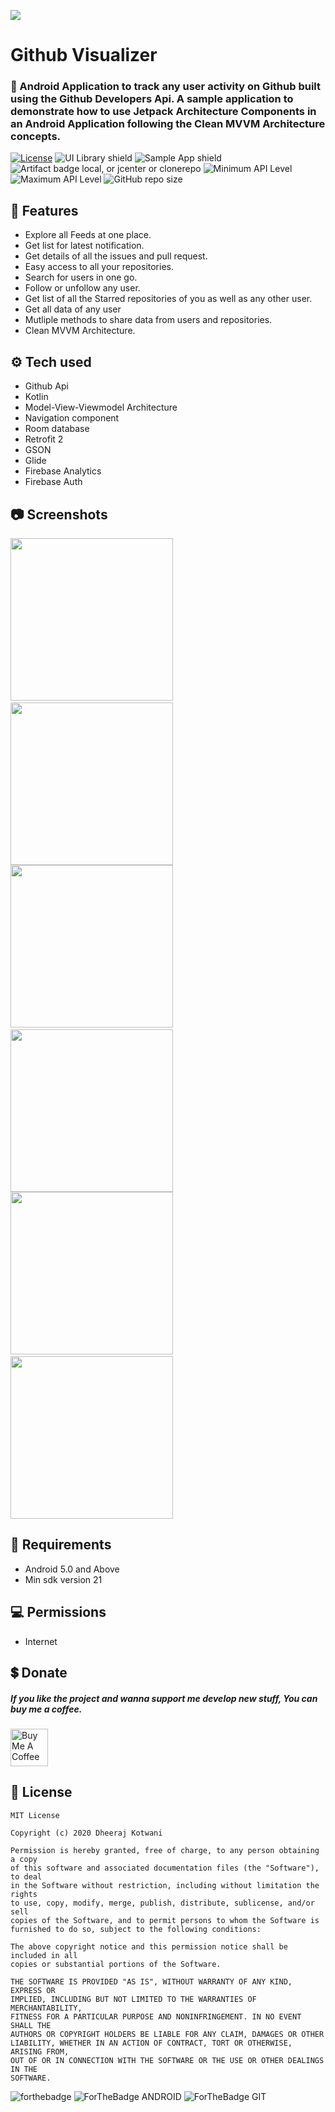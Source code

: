 ![](./screenshots/Github-Visualizer-App.png)

# Github Visualizer
### 📲 Android Application to track any user activity on Github built using the Github Developers Api. A sample application to demonstrate how to use Jetpack Architecture Components in an Android Application following the Clean MVVM Architecture concepts. 

[![License](https://img.shields.io/badge/license-MIT-%2397ca00.svg)](https://github.com/dheerajkotwani/GithubVisualizer/blob/master/LICENSE.txt)
![UI Library shield](https://img.shields.io/badge/LibraryType-UI-blue.svg)
![Sample App shield](https://img.shields.io/badge/App-Sample-green.svg)
![Artifact badge local, or jcenter or clonerepo](https://img.shields.io/badge/Artifact-JCenter-green.svg)
![Minimum API Level](https://img.shields.io/badge/Min%20API%20Level-21-green)
![Maximum API Level](https://img.shields.io/badge/Max%20API%20Level-29-orange)
![GitHub repo size](https://img.shields.io/github/repo-size/dheerajkotwani/GithubVisualizer)

## 🚀 Features
- Explore all Feeds at one place.
- Get list for latest notification.
- Get details of all the issues and pull request.
- Easy access to all your repositories.
- Search for users in one go.
- Follow or unfollow any user.
- Get list of all the Starred repositories of you as well as any other user.
- Get all data of any user
- Mutliple methods to share data from users and repositories.
- Clean MVVM Architecture.

## ⚙ Tech used
- Github Api
- Kotlin
- Model-View-Viewmodel Architecture
- Navigation component
- Room database
- Retrofit 2
- GSON
- Glide
- Firebase Analytics
- Firebase Auth

## 📷 Screenshots
<img src ="./screenshots/screenshot_1.png" width="260" />&nbsp;&nbsp;<img src ="./screenshots/screenshot_1(1).png" width="260" />
<img src ="./screenshots/screenshot_2.png" width="260" />&nbsp;&nbsp;<img src ="./screenshots/screenshot_2(1).png" width="260" />
<img src ="./screenshots/screenshot_3.png" width="260" />&nbsp;&nbsp;<img src ="./screenshots/screenshot_3(1).png" width="260" />

## 🎯 Requirements
- Android 5.0 and Above
- Min sdk version 21

## 💻 Permissions
- Internet

## 💲 Donate
##### If you like the project and wanna support me develop new stuff, You can buy me a coffee.
<a href="https://www.buymeacoffee.com/dheerajkotwani" target="_blank"><img src="https://cdn.buymeacoffee.com/buttons/v2/default-orange.png" alt="Buy Me A Coffee" align='center' height='60'></a>


## 📝 License

```
MIT License

Copyright (c) 2020 Dheeraj Kotwani

Permission is hereby granted, free of charge, to any person obtaining a copy
of this software and associated documentation files (the "Software"), to deal
in the Software without restriction, including without limitation the rights
to use, copy, modify, merge, publish, distribute, sublicense, and/or sell
copies of the Software, and to permit persons to whom the Software is
furnished to do so, subject to the following conditions:

The above copyright notice and this permission notice shall be included in all
copies or substantial portions of the Software.

THE SOFTWARE IS PROVIDED "AS IS", WITHOUT WARRANTY OF ANY KIND, EXPRESS OR
IMPLIED, INCLUDING BUT NOT LIMITED TO THE WARRANTIES OF MERCHANTABILITY,
FITNESS FOR A PARTICULAR PURPOSE AND NONINFRINGEMENT. IN NO EVENT SHALL THE
AUTHORS OR COPYRIGHT HOLDERS BE LIABLE FOR ANY CLAIM, DAMAGES OR OTHER
LIABILITY, WHETHER IN AN ACTION OF CONTRACT, TORT OR OTHERWISE, ARISING FROM,
OUT OF OR IN CONNECTION WITH THE SOFTWARE OR THE USE OR OTHER DEALINGS IN THE
SOFTWARE.
```

![forthebadge](https://forthebadge.com/images/badges/built-with-love.svg)
![ForTheBadge ANDROID](https://forthebadge.com/images/badges/built-for-android.svg)
![ForTheBadge GIT](https://forthebadge.com/images/badges/uses-git.svg)

